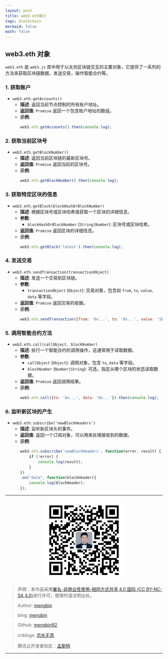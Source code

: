 ```yaml
---
layout: post
title: web3.eth简介
tags: blockchain
mermaid: false
math: false
---  
```


## web3.eth 对象

`web3.eth` 是 `web3.js` 库中用于以太坊区块链交互的主要对象，它提供了一系列的方法来获取区块链数据，发送交易，操作智能合约等。

### 1. 获取账户

- `web3.eth.getAccounts()`
  - **描述**: 返回当前节点控制的所有账户地址。
  - **返回值**: `Promise` 返回一个包含账户地址的数组。
  - **示例**:
    ```javascript
    web3.eth.getAccounts().then(console.log);
    ```

### 2. 获取当前区块号

- `web3.eth.getBlockNumber()`
  - **描述**: 返回当前区块链的最新区块号。
  - **返回值**: `Promise` 返回当前的区块号。
  - **示例**:
    ```javascript
    web3.eth.getBlockNumber().then(console.log);
    ```

### 3. 获取特定区块的信息

- `web3.eth.getBlock(blockHashOrBlockNumber)`
  - **描述**: 根据区块号或区块哈希值获取一个区块的详细信息。
  - **参数**:
    - `blockHashOrBlockNumber` (`String|Number`): 区块号或区块哈希。
  - **返回值**: `Promise` 返回区块的详细信息。
  - **示例**:
    ```javascript
    web3.eth.getBlock('latest').then(console.log);
    ```

### 4. 发送交易

- `web3.eth.sendTransaction(transactionObject)`
  - **描述**: 发送一个交易到区块链。
  - **参数**:
    - `transactionObject` (`Object`): 交易对象，包含如 `from`, `to`, `value`, `data` 等字段。
  - **返回值**: `Promise` 返回交易的收据。
  - **示例**:
    ```javascript
    web3.eth.sendTransaction({from: '0x...', to: '0x...', value: '1000000000000000'}).then(console.log);
    ```

### 5. 调用智能合约方法

- `web3.eth.call(callObject, blockNumber)`
  - **描述**: 执行一个智能合约的调用操作，这通常用于读取数据。
  - **参数**:
    - `callObject` (`Object`): 调用对象，包含 `to`, `data` 等字段。
    - `blockNumber` (`Number|String`): 可选，指定从哪个区块的状态读取数据。
  - **返回值**: `Promise` 返回调用结果。
  - **示例**:
    ```javascript
    web3.eth.call({to: '0x...', data: '0x...'}).then(console.log);
    ```

### 6. 监听新区块的产生

- `web3.eth.subscribe('newBlockHeaders')`
  - **描述**: 监听新区块头的事件。
  - **返回值**: 返回一个订阅对象，可以用来处理接收到的数据。
  - **示例**:
    ```javascript
    web3.eth.subscribe('newBlockHeaders', function(error, result) {
        if (!error) {
            console.log(result);
        }
    })
    .on("data", function(blockHeader){
        console.log(blockHeader);
    });
    ```

---

<div align="center">
  <img src="../img/qrcode_wechat.jpg" alt="孟斯特">
</div>

> 声明：本作品采用[署名-非商业性使用-相同方式共享 4.0 国际 (CC BY-NC-SA 4.0)](https://creativecommons.org/licenses/by-nc-sa/4.0/deed.zh)进行许可，使用时请注明出处。  

> Author: [mengbin](mengbin1992@outlook.com)  

> blog: [mengbin](https://mengbin.top)  

> Github: [mengbin92](https://mengbin92.github.io/)  

> cnblogs: [恋水无意](https://www.cnblogs.com/lianshuiwuyi/)  

> 腾讯云开发者社区：[孟斯特](https://cloud.tencent.com/developer/user/6649301)  

---

